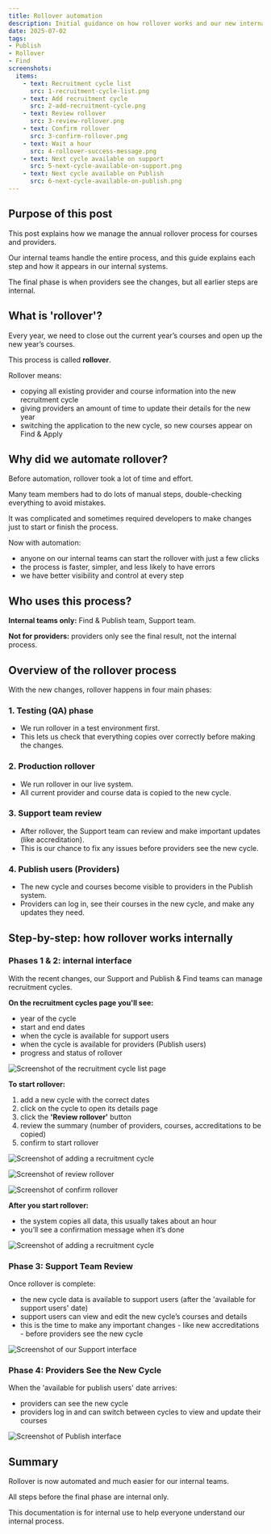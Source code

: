 ```yaml
---
title: Rollover automation
description: Initial guidance on how rollover works and our new internal automation process
date: 2025-07-02
tags:
- Publish
- Rollover
- Find
screenshots:
  items:
    - text: Recruitment cycle list
      src: 1-recruitment-cycle-list.png
    - text: Add recruitment cycle
      src: 2-add-recruitment-cycle.png
    - text: Review rollover
      src: 3-review-rollover.png
    - text: Confirm rollover
      src: 3-confirm-rollover.png
    - text: Wait a hour
      src: 4-rollover-success-message.png
    - text: Next cycle available on support
      src: 5-next-cycle-available-on-support.png
    - text: Next cycle available on Publish
      src: 6-next-cycle-available-on-publish.png
---
```


## Purpose of this post

This post explains how we manage the annual rollover process for courses and providers.

Our internal teams handle the entire process, and this guide explains each step and how it appears in our internal systems.

The final phase is when providers see the changes, but all earlier steps are internal.

## What is 'rollover'?

Every year, we need to close out the current year’s courses and open up the new year’s courses.

This process is called **rollover**.

Rollover means:

- copying all existing provider and course information into the new recruitment cycle
- giving providers an amount of time to update their details for the new year
- switching the application to the new cycle, so new courses appear on Find & Apply

## Why did we automate rollover?

Before automation, rollover took a lot of time and effort.

Many team members had to do lots of manual steps, double-checking everything to avoid mistakes.

It was complicated and sometimes required developers to make changes just to start or finish the process.

Now with automation:

- anyone on our internal teams can start the rollover with just a few clicks
- the process is faster, simpler, and less likely to have errors
- we have better visibility and control at every step

## Who uses this process?

**Internal teams only:** Find & Publish team, Support team.

**Not for providers:** providers only see the final result, not the internal process.

## Overview of the rollover process

With the new changes, rollover happens in four main phases:

### 1. **Testing (QA) phase**

- We run rollover in a test environment first.
- This lets us check that everything copies over correctly before making the changes.

### 2. **Production rollover**

- We run rollover in our live system.
- All current provider and course data is copied to the new cycle.

### 3. **Support team review**

- After rollover, the Support team can review and make important updates (like accreditation).
- This is our chance to fix any issues before providers see the new cycle.

### 4. **Publish users (Providers)**

- The new cycle and courses become visible to providers in the Publish system.
- Providers can log in, see their courses in the new cycle, and make any updates they need.

## Step-by-step: how rollover works internally

### **Phases 1 & 2: internal interface**

With the recent changes, our Support and Publish & Find teams can manage recruitment cycles.

**On the recruitment cycles page you'll see:**

- year of the cycle
- start and end dates
- when the cycle is available for support users
- when the cycle is available for providers (Publish users)
- progress and status of rollover

![Screenshot of the recruitment cycle list page](1-recruitment-cycle-list.png)

**To start rollover:**

1. add a new cycle with the correct dates
2. click on the cycle to open its details page
3. click the **'Review rollover'** button
4. review the summary (number of providers, courses, accreditations to be copied)
5. confirm to start rollover

![Screenshot of adding a recruitment cycle](2-add-recruitment-cycle.png)

![Screenshot of review rollover](3-review-rollover.png)

![Screenshot of confirm rollover](3-confirm-rollover.png)

**After you start rollover:**

- the system copies all data, this usually takes about an hour
- you’ll see a confirmation message when it’s done

![Screenshot of adding a recruitment cycle](4-rollover-success-message.png)

### **Phase 3: Support Team Review**

Once rollover is complete:

- the new cycle data is available to support users (after the 'available for support users' date)
- support users can view and edit the new cycle’s courses and details
- this is the time to make any important changes - like new accreditations - before providers see the new cycle

![Screenshot of our Support interface](5-next-cycle-available-on-support.png)

### **Phase 4: Providers See the New Cycle**

When the 'available for publish users' date arrives:

- providers can see the new cycle
- providers log in and can switch between cycles to view and update their courses

![Screenshot of Publish interface](6-next-cycle-available-on-publish.png)

## Summary

Rollover is now automated and much easier for our internal teams.

All steps before the final phase are internal only.

This documentation is for internal use to help everyone understand our internal process.
